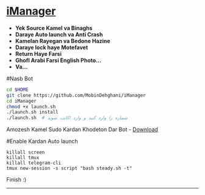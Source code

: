 # [iManager](https://telegram.me/iManager)

* **Yek Source Kamel va Binaghs**
* **Daraye Auto launch va Anti Crash**
* **Kamelan Rayegan va Bedone Hazine**
* **Daraye lock haye Motefavet**
* **Return Haye Farsi**
* **Ghofl Arabi Farsi English Photo...**
* **Va...**


#Nasb Bot

```sh
cd $HOME 
git clone https://github.com/MobinDehghani/iManager 
cd iManager 
chmod +x launch.sh 
./launch.sh install 
./launch.sh  # شماره را وارد کنید و وارد اکانت شوید
```

Amozesh Kamel Sudo Kardan Khodeton Dar Bot - [Download](http://yon.ir/7cKL)

#Enable Kardan Auto launch

```
killall screen 
killall tmux 
killall telegram-cli 
tmux new-session -s script "bash steady.sh -t" 
```
Finish :)

* * *

